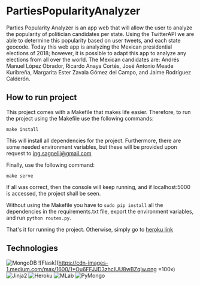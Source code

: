 # PartiesPopularityAnalyzer

Parties Popularity Analyzer is an app web that will allow the user to analyze the popularity of politician candidates per state. Using the TwitterAPI we are able to determine this popularity based on user tweets, and each state geocode. Today this web app is analyzing the Mexican presidential elections of 2018; however, it is possible to adapt this app to analyze any elections from all over the world. The Mexican candidates are: Andrés Manuel López Obrador, Ricardo Anaya Cortés, José Antonio Meade Kuribreña, Margarita Ester Zavala Gómez del Campo, and Jaime Rodríguez Calderón.

## How to run project

This project comes with a Makefile that makes life easier. Therefore, to run the project using the Makefile use the following commands:

``make install``

This will install all dependencies for the project. Furthermore, there are some needed environment variables, but these will be provided upon request to ing.sagnelli@gmail.com

Finally, use the following command:

``make serve``

If all was correct, then the console will keep running, and if localhost:5000 is accessed, the project shall be seen.

Without using the Makefile you have to ``sudo pip install`` all the dependencies in the requirements.txt file, export the environment variables, and run ``python routes.py``.

That's it for running the project. Otherwise, simply go to [heroku link](https://parties-popularity-analyzer.herokuapp.com/)

## Technologies

![MongoDB](http://solucionesit.ldtsynergy.com/-/Srvs015/MongoDB/file/view/mongodb.png/547250106/315x368/mongodb.png)
![Flask](https://cdn-images-1.medium.com/max/1600/1*Ou6FFJJD3zhcIUU8wBZqIw.png =100x)
![Jinja2](https://quintagroup.com/cms/python/images/jinja2.png/image_preview)
![Heroku](http://kennmyers.github.io/assets/heroku_guide/heroku_logo.png)
![MLab](https://mlab.com/company/brand/img/downloads/mLab-logo-onlight.png)
![PyMongo](https://jarroba.com/wp-content/uploads/2015/03/MongoPython.png)
